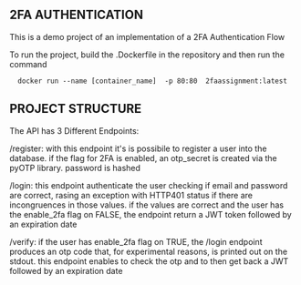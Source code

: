 ## 2FA AUTHENTICATION

This is a demo project of an implementation of a 2FA Authentication Flow

To run the project, build the .Dockerfile in the repository and then run the command

      docker run --name [container_name]  -p 80:80  2faassignment:latest

## PROJECT STRUCTURE
The API has 3 Different Endpoints:

  /register: with this endpoint it's is possibile to register a user into the database. if the flag for 2FA is enabled, 
  an otp_secret is created via the pyOTP library. password is hashed
  
  /login: this endpoint authenticate the user checking if email and password are correct, rasing an exception with HTTP401 status if there are 
  incongruences in those values. if the values are correct and the user has the enable_2fa flag on FALSE, the endpoint return a JWT token followed by an expiration date
  
  /verify: if the user has enable_2fa flag on TRUE, the /login endpoint produces an otp code that, for experimental reasons, is printed out on the stdout.
  this endpoint enables to check the otp and to then get back a JWT followed by an expiration date
  
